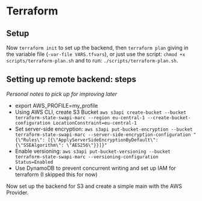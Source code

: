 # Terraform

## Setup

Now `terraform init` to set up the backend, then `terraform plan` giving in the variable file (`-var-file VARS.tfvars`), or just use the script: `chmod +x scripts/terraform-plan.sh` and to run: `./scripts/terraform-plan.sh`.

## Setting up remote backend: steps
*Personal notes to pick up for improving later*
- export AWS_PROFILE=my_profile
- Using AWS CLI, create S3 Bucket `aws s3api create-bucket --bucket terraform-state-swapi-marc --region eu-central-1 --create-bucket-configuration LocationConstraint=eu-central-1`
- Set server-side encryption: `aws s3api put-bucket-encryption --bucket  terraform-state-swapi-marc --server-side-encryption-configuration "{\"Rules\": [{\"ApplyServerSideEncryptionByDefault\":{\"SSEAlgorithm\": \"AES256\"}}]}"`
- Enable versioning: `aws s3api put-bucket-versioning --bucket terraform-state-swapi-marc --versioning-configuration Status=Enabled`
- Use DynamoDB to prevent concurrent writing and set up IAM for terraform (I skipped this for now)

Now set up the backend for S3 and create a simple main with the AWS Provider.
